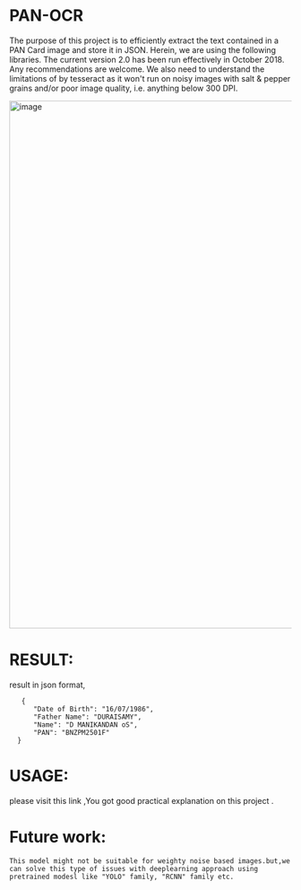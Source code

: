 # PAN-OCR

The purpose of this project is to efficiently extract the text contained in a PAN Card image and store it in JSON. Herein, we are using the following libraries. The current version 2.0 has been run effectively in October 2018. Any recommendations are welcome. We also need to understand the limitations of by tesseract as it won't run on noisy images with salt & pepper grains and/or poor image quality, i.e. anything below 300 DPI.


<img width="941" alt="image" src="https://user-images.githubusercontent.com/76062756/143671422-b7f52f42-bc5d-40eb-ba45-56154a4b726b.png">


# RESULT:
 result in json format,
 
       {
          "Date of Birth": "16/07/1986",
          "Father Name": "DURAISAMY",
          "Name": "D MANIKANDAN oS",
          "PAN": "BNZPM2501F"
      }
 
# USAGE:
   please visit this link ,You got good practical explanation on this project .
   
 
 
# Future work: 
    
    This model might not be suitable for weighty noise based images.but,we can solve this type of issues with deeplearning approach using pretrained modesl like "YOLO" family, "RCNN" family etc.
